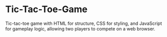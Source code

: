 # Tic-Tac-Toe-Game
Tic-tac-toe game with HTML for structure, CSS for styling, and JavaScript for gameplay logic, allowing two players to compete on a web browser.
